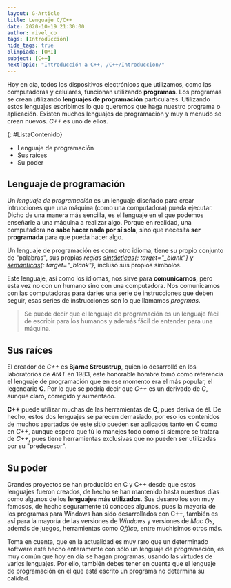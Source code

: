 ```yaml
---
layout: G-Article
title: Lenguaje C/C++
date: 2020-10-19 21:30:00
author: rivel_co
tags: [Introducción]
hide_tags: true
olimpiada: [OMI]
subject: [C++]
nextTopic: "Introducción a C++, /C++/Introduccion/"
---
```


Hoy en día, todos los dispositivos electrónicos que utilizamos, como las computadoras y celulares, funcionan utilizando **programas**. Los programas se crean utilizando **lenguajes de programación** particulares. Utilizando estos lenguajes escribimos lo que queremos que haga nuestro programa o aplicación. Existen muchos lenguajes de programación y muy a menudo se crean nuevos. *C++* es uno de ellos.

{: #ListaContenido}
- Lenguaje de programación
- Sus raíces
- Su poder

## Lenguaje de programación

Un *lenguaje de programación* es un lenguaje diseñado para crear intrucciones que una máquina (como una computadora) pueda ejecutar. Dicho de una manera más sencilla, es el lenguaje en el que podemos enseñarle a una máquina a realizar algo. Porque en realidad, una computadora **no sabe hacer nada por sí sola**, sino que necesita **ser programada** para que pueda hacer algo.

Un lenguaje de programación es como otro idioma, tiene su propio conjunto de "palabras", sus propias *reglas [sintácticas](http://dle.rae.es/?id=XzfiT9q){: target="_blank"} y [semánticas](http://dle.rae.es/?id=XVRDns5){: target="_blank"}*, incluso sus propios símbolos.

Este lenguaje, así como los idiomas, nos sirve para **comunicarnos**, pero esta vez no con un humano sino con una computadora. Nos comunicamos con las computadoras para darles una serie de instrucciones que deben seguir, esas series de instrucciones son lo que llamamos *progrmas*.

> Se puede decir que el lenguaje de programación es un lenguaje fácil de escribir para los humanos y además fácil de entender para una máquina.

## Sus raíces

El creador de *C++* es **Bjarne Stroustrup**, quien lo desarrolló en los laboratorios de *At&T* en 1983, este honorable hombre tomó como referencia el lenguaje de programación que en ese momento era el más popular, el legendario **C**. Por lo que se podría decir que *C++* es un derivado de *C*, aunque claro, corregido y aumentado.

**C++** puede utilizar muchas de las herramientas de **C**, pues deriva de él. De hecho, estos dos lenguajes se parecen demasiado, por eso los contenidos de muchos apartados de este sitio pueden ser aplicados tanto en *C* como en *C++*, aunque espero que tú lo manejes todo como si siempre se tratara de *C++*, pues tiene herramientas exclusivas que no pueden ser utilizadas por su "predecesor".

## Su poder

Grandes proyectos se han producido en C y C++ desde que estos lenguajes fueron creados, de hecho se han mantenido hasta nuestros días como algunos de los **lenguajes más utilizados**. Sus desarrollos son muy famosos, de hecho seguramente tú conoces algunos, pues la mayoría de los programas para Windows han sido desarrollados con C++, también es así para la mayoría de las versiones de _Windows_ y versiones de _Mac Os_, además de juegos, herramientas como _Office_, entre muchísimos otros más.

Toma en cuenta, que en la actualidad es muy raro que un determinado software esté hecho enteramente con sólo un lenguaje de programación, es muy común que hoy en día se hagan programas, usando las virtudes de varios lenguajes. Por ello, también debes tener en cuenta que el lenguaje de programación en el que está escrito un programa no determina su calidad.
